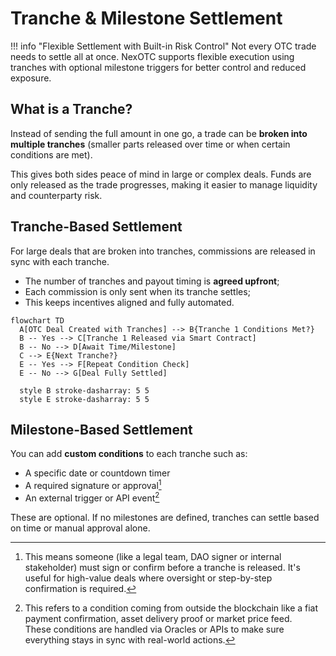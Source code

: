 # Tranche & Milestone Settlement

!!! info "Flexible Settlement with Built-in Risk Control"
    Not every OTC trade needs to settle all at once. NexOTC supports flexible execution using tranches with optional milestone triggers for better control and reduced exposure.

## What is a Tranche?

Instead of sending the full amount in one go, a trade can be **broken into multiple tranches** (smaller parts released over time or when certain conditions are met). 

This gives both sides peace of mind in large or complex deals. Funds are only released as the trade progresses, making it easier to manage liquidity and counterparty risk.

## Tranche-Based Settlement

For large deals that are broken into tranches, commissions are released in sync with each tranche.

- The number of tranches and payout timing is **agreed upfront**;
- Each commission is only sent when its tranche settles;
- This keeps incentives aligned and fully automated.

```mermaid
flowchart TD
  A[OTC Deal Created with Tranches] --> B{Tranche 1 Conditions Met?}
  B -- Yes --> C[Tranche 1 Released via Smart Contract]
  B -- No --> D[Await Time/Milestone]
  C --> E{Next Tranche?}
  E -- Yes --> F[Repeat Condition Check]
  E -- No --> G[Deal Fully Settled]

  style B stroke-dasharray: 5 5
  style E stroke-dasharray: 5 5
```

## Milestone-Based Settlement

You can add **custom conditions** to each tranche such as:

- A specific date or countdown timer
- A required signature or approval[^1]
- An external trigger or API event[^2]

These are optional. If no milestones are defined, tranches can settle based on time or manual approval alone.

[^1]: 
     This means someone (like a legal team, DAO signer or internal stakeholder) must sign or confirm before a tranche is released.
     It's useful for high-value deals where oversight or step-by-step confirmation is required.

[^2]:
     This refers to a condition coming from outside the blockchain like a fiat payment confirmation, asset delivery proof or market price feed.  
     These conditions are handled via Oracles or APIs to make sure everything stays in sync with real-world actions.